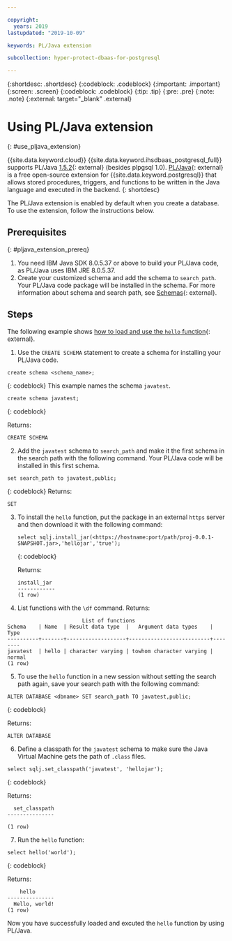 ```yaml
---

copyright:
  years: 2019
lastupdated: "2019-10-09"

keywords: PL/Java extension

subcollection: hyper-protect-dbaas-for-postgresql

---
```


{:shortdesc: .shortdesc}
{:codeblock: .codeblock}
{:important: .important}
{:screen: .screen}
{:codeblock: .codeblock}
{:tip: .tip}
{:pre: .pre}
{:note: .note}
{:external: target="_blank" .external}

# Using PL/Java extension
{: #use_pljava_extension}

{{site.data.keyword.cloud}} {{site.data.keyword.ihsdbaas_postgresql_full}} supports PL/Java [1.5.2](https://github.com/tada/pljava/releases){: external} (besides plpgsql 1.0). [PL/Java](https://tada.github.io/pljava/){: external} is a free open-source extension for {{site.data.keyword.postgresql}} that allows stored procedures, triggers, and functions to be written in the Java language and executed in the backend.
{: shortdesc}

The PL/Java extension is enabled by default when you create a database. To use the extension, follow the instructions below.

## Prerequisites
{: #pljava_extension_prereq}

1. You need IBM Java SDK 8.0.5.37 or above to build your PL/Java code, as PL/Java uses IBM JRE 8.0.5.37.
2. Create your customized schema and add the schema to `search_path`. Your PL/Java code package will be installed in the schema. For more information about schema and search path, see [Schemas](https://www.postgresql.org/docs/10/ddl-schemas.html){: external}.

## Steps
The following example shows [how to load and use the `hello` function](https://tada.github.io/pljava/use/hello.html){: external}.

1. Use the `CREATE SCHEMA` statement to create a schema for installing your PL/Java code.
  ```
  create schema <schema_name>;
  ```
  {: codeblock}
  This example names the schema `javatest`.
  ```
  create schema javatest;
  ```
  {: codeblock}

  Returns:
  ```
  CREATE SCHEMA
  ```

2. Add the `javatest` schema to `search_path` and make it the first schema in the search path with the following command. Your PL/Java code will be installed in this first schema.
  ```
  set search_path to javatest,public;
  ```
  {: codeblock}
  Returns:
  ```
  SET
  ```

3. To install the `hello` function, put the package in an external `https` server and then download it with the following command:
    ```
    select sqlj.install_jar(<https://hostname:port/path/proj-0.0.1-SNAPSHOT.jar>,'hellojar','true');
    ```
    {: codeblock}
    
    Returns:
    ```
    install_jar
    ------------
    (1 row)
    ```

4. List functions with the `\df` command.
  Returns:
  ```
                          List of functions
  Schema    | Name  | Result data type  |   Argument data types    |  Type  
  ----------+-------+-------------------+--------------------------+--------
  javatest  | hello | character varying | towhom character varying | normal
  (1 row)
  ```

5. To use the `hello` function in a new session without setting the search path again, save your search path with the following command:
  ```
  ALTER DATABASE <dbname> SET search_path TO javatest,public;
  ```
  {: codeblock}

  Returns:
  ```
  ALTER DATABASE
  ```

6. Define a classpath for the `javatest` schema to make sure the Java Virtual Machine gets the path of `.class` files.
  ```
  select sqlj.set_classpath('javatest', 'hellojar');
  ```
  {: codeblock}

  Returns:
  ```
    set_classpath
  ---------------

  (1 row)
  ```

7. Run the `hello` function:
  ```
  select hello('world');
  ```
  {: codeblock}

  Returns:
  ```
      hello
  ---------------
    Hello, world!
  (1 row)
  ```

Now you have successfully loaded and excuted the `hello` function by using PL/Java.
